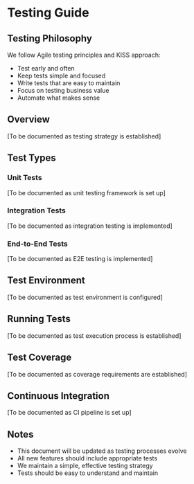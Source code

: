 # Testing Guide

## Testing Philosophy
We follow Agile testing principles and KISS approach:
- Test early and often
- Keep tests simple and focused
- Write tests that are easy to maintain
- Focus on testing business value
- Automate what makes sense

## Overview
[To be documented as testing strategy is established]

## Test Types

### Unit Tests
[To be documented as unit testing framework is set up]

### Integration Tests
[To be documented as integration testing is implemented]

### End-to-End Tests
[To be documented as E2E testing is implemented]

## Test Environment
[To be documented as test environment is configured]

## Running Tests
[To be documented as test execution process is established]

## Test Coverage
[To be documented as coverage requirements are established]

## Continuous Integration
[To be documented as CI pipeline is set up]

## Notes
- This document will be updated as testing processes evolve
- All new features should include appropriate tests
- We maintain a simple, effective testing strategy
- Tests should be easy to understand and maintain 